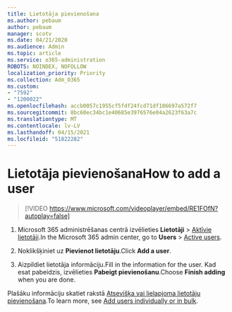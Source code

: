 ```yaml
---
title: Lietotāja pievienošana
ms.author: pebaum
author: pebaum
manager: scotv
ms.date: 04/21/2020
ms.audience: Admin
ms.topic: article
ms.service: o365-administration
ROBOTS: NOINDEX, NOFOLLOW
localization_priority: Priority
ms.collection: Adm_O365
ms.custom:
- "7592"
- "1200022"
ms.openlocfilehash: accb0057c1955cf5fdf24fcd71df186697a572f7
ms.sourcegitcommit: 8bc60ec34bc1e40685e3976576e04a2623f63a7c
ms.translationtype: MT
ms.contentlocale: lv-LV
ms.lasthandoff: 04/15/2021
ms.locfileid: "51822282"
---
```

# <a name="how-to-add-a-user"></a><span data-ttu-id="2536c-102">Lietotāja pievienošana</span><span class="sxs-lookup"><span data-stu-id="2536c-102">How to add a user</span></span>

> [!VIDEO https://www.microsoft.com/videoplayer/embed/RE1FOfN?autoplay=false]

1. <span data-ttu-id="2536c-103">Microsoft 365 administrēšanas centrā izvēlieties **Lietotāji** > [Aktīvie lietotāji](https://admin.microsoft.com/Adminportal/Home?source=applauncher#/users).</span><span class="sxs-lookup"><span data-stu-id="2536c-103">In the Microsoft 365 admin center, go to **Users** > [Active users](https://admin.microsoft.com/Adminportal/Home?source=applauncher#/users).</span></span>

2. <span data-ttu-id="2536c-104">Noklikšķiniet uz **Pievienot lietotāju**.</span><span class="sxs-lookup"><span data-stu-id="2536c-104">Click **Add a user**.</span></span>

3. <span data-ttu-id="2536c-105">Aizpildiet lietotāja informāciju.</span><span class="sxs-lookup"><span data-stu-id="2536c-105">Fill in the information for the user.</span></span> <span data-ttu-id="2536c-106">Kad esat pabeidzis, izvēlieties **Pabeigt pievienošanu**.</span><span class="sxs-lookup"><span data-stu-id="2536c-106">Choose **Finish adding** when you are done.</span></span>

<span data-ttu-id="2536c-107">Plašāku informāciju skatiet rakstā [Atsevišķa vai lielapjoma lietotāju pievienošana](https://docs.microsoft.com/microsoft-365/admin/add-users/add-users).</span><span class="sxs-lookup"><span data-stu-id="2536c-107">To learn more, see [Add users individually or in bulk](https://docs.microsoft.com/microsoft-365/admin/add-users/add-users).</span></span>